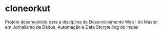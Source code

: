# cloneorkut
Projeto desenvolvido para a disciplina de Desenvolvimento Web I do Master em Jornalismo de Dados, Automação e Data Storytelling do Insper
